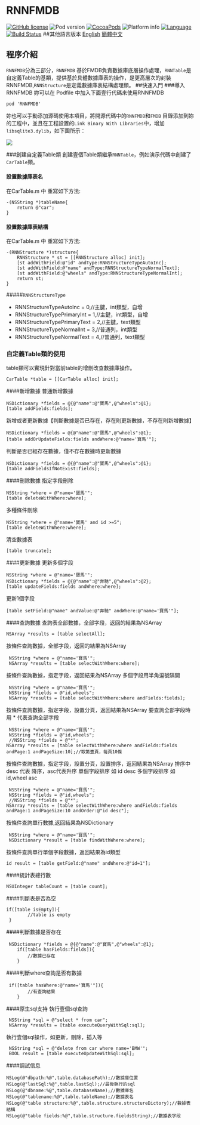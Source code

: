 RNNFMDB
==========

[![GitHub license](https://img.shields.io/badge/license-MIT-blue.svg)]()
![Pod version](http://img.shields.io/cocoapods/v/RNNFMDB.svg?style=flat)
[![CocoaPods](https://img.shields.io/cocoapods/metrics/doc-percent/RNNFMDB.svg)]()
![Platform info](http://img.shields.io/cocoapods/p/RNNFMDB.svg?style=flat)
[![Language](http://img.shields.io/badge/language-OC-brightgreen.svg?style=flat
)](https://en.wikipedia.org/wiki/Objective-C)
[![Build Status](https://api.travis-ci.org/iterrypeng/RNNFMDB.svg?branch=master)](https://travis-ci.org/renningning88/RNNFMDB)
##其他語言版本
[English](README.md) [簡體中文](README_ZH.md)
## 程序介紹
`RNNFMDB`分為三部分，`RNNFMDB` 基於FMDB負責數據庫底層操作處理，`RNNTable`是自定義Table的基類，提供基於具體數據庫表的操作，是更高層次的封裝RNNFMDB,`RNNStructure`是定義數據庫表結構處理類。
##快速入門
###導入RNNFMDB
妳可以在 Podfile 中加入下面壹行代碼來使用RNNFMDB

    pod 'RNNFMDB'

妳也可以手動添加源碼使用本項目，將開源代碼中的`RNNFMDB`和`FMDB` 目錄添加到妳的工程中，並且在工程設置的`Link Binary With Libraries`中，增加`libsqlite3.dylib`，如下圖所示：

![](http://blog.devtang.com/images/key-value-store-setup.jpg)

###創建自定義Table類
創建壹個Table類繼承`RNNTable`，例如演示代碼中創建了`CarTable`類。
#### 設置數據庫表名
在CarTable.m 中 重寫如下方法:
```
-(NSString *)tableName{
    return @"car";
}
```
#### 設置數據庫表結構
在CarTable.m 中 重寫如下方法:
```
-(RNNStructure *)structure{
    RNNStructure * st = [[RNNStructure alloc] init];
    [st addWithField:@"id" andType:RNNStructureTypeAutoInc];
    [st addWithField:@"name" andType:RNNStructureTypeNormalText];
    [st addWithField:@"wheels" andType:RNNStructureTypeNormalInt];
    return st;
}
```
#####`RNNStructureType`
* RNNStructureTypeAutoInc = 0,//主鍵，int類型，自增
* RNNStructureTypePrimaryInt = 1,//主鍵，int類型，自增
* RNNStructureTypePrimaryText = 2,//主鍵，text類型
* RNNStructureTypeNormalInt = 3,//普通列，int類型
* RNNStructureTypeNormalText = 4,//普通列，text類型

### 自定義Table類的使用
table類可以實現針對當前table的增刪改查數據庫操作。
```
CarTable *table = [[CarTable alloc] init];
```
####新增數據
普通新增數據
```
NSDictionary *fields = @{@"name":@"寶馬",@"wheels":@1}; 
[table addFields:fields];
```
新增或者更新數據【判斷數據是否已存在，存在則更新數據，不存在則新增數據】
```
NSDictionary *fields = @{@"name":@"寶馬",@"wheels":@1};
[table addOrUpdateFields:fields andWhere:@"name='寶馬'"];
```
判斷是否已經存在數據，僅不存在數據時更新數據
```
NSDictionary *fields = @{@"name":@"寶馬",@"wheels":@1};
[table addFieldsIfNotExist:fields];
```
####刪除數據
指定字段刪除
```
NSString *where = @"name='寶馬'";
[table deleteWithWhere:where];
```
多種條件刪除
```
NSString *where = @"name='寶馬' and id >=5";
[table deleteWithWhere:where];
```
清空數據表
```
[table truncate];
```
####更新數據
更新多個字段
```
NSString *where = @"name='寶馬'";
NSDictionary *fields = @{@"name":@"奔馳",@"wheels":@2};
[table updateFields:fields andWhere:where];
```
更新1個字段
```
[table setField:@"name" andValue:@"奔馳" andWhere:@"name='寶馬'"];
```
####查詢數據
查詢表全部數據，全部字段，返回的結果為NSArray
```
NSArray *results = [table selectAll];
```
按條件查詢數據，全部字段，返回的結果為NSArray
```
 NSString *where = @"name='寶馬'";
 NSArray *results = [table selectWithWhere:where];
```
按條件查詢數據，指定字段，返回結果為NSArray
多個字段用半角逗號隔開
```
 NSString *where = @"name='寶馬'";
 NSString *fields = @"id,wheels";
 NSArray *results = [table selectWithWhere:where andFields:fields];
```
按條件查詢數據，指定字段，設置分頁，返回結果為NSArray
要查詢全部字段時 用 * 代表查詢全部字段
```
 NSString *where = @"name='寶馬'";
 NSString *fields = @"id,wheels";
 //NSString *fields = @"*";
NSArray *results = [table selectWithWhere:where andFields:fields andPage:1 andPageSize:10];//取第壹頁，每頁10條
```
按條件查詢數據，指定字段，設置分頁，設置排序，返回結果為NSArray
排序中 desc 代表 降序，asc代表升序
單個字段排序 如 id desc
多個字段排序 如 id,wheel asc
```
 NSString *where = @"name='寶馬'";
 NSString *fields = @"id,wheels";
 //NSString *fields = @"*";
NSArray *results = [table selectWithWhere:where andFields:fields andPage:1 andPageSize:10 andOrder:@"id desc"];
```
按條件查詢單行數據,返回結果為NSDictionary
```
 NSString *where = @"name='寶馬'";
 NSDictionary *result = [table findWithWhere:where];
```
按條件查詢單行單個字段數據，返回結果為id類型
```
id result = [table getField:@"name" andWhere:@"id=1"];
```
####統計表總行數
```
NSUInteger tableCount = [table count];
```
####判斷表是否為空
```
if([table isEmpty]){
        //table is empty
 }
```
####判斷數據是否存在
```
 NSDictionary *fields = @{@"name":@"寶馬",@"wheels":@1};
    if([table hasFields:fields]){
        //數據已存在
    }
```
####判斷where查詢是否有數據
```
 if([table hasWhere:@"name='寶馬'"]){
        //有查詢結果
    }
```
####原生sql支持
執行壹個sql查詢
```
 NSString *sql = @"select * from car";
 NSArray *results = [table executeQueryWithSql:sql]; 
```
執行壹個sql操作，如更新，刪除，插入等
```
 NSString *sql = @"delete from car where name='BMW'";
 BOOL result = [table executeUpdateWithSql:sql];
```



####調試信息
```
NSLog(@"dbpath:%@",table.databasePath);//數據庫位置
NSLog(@"lastSql:%@",table.lastSql);//最後執行的sql
NSLog(@"dbname:%@",table.databaseName);//數據庫名
NSLog(@"tablename:%@",table.tableName);//數據表名
NSLog(@"table structure:%@",table.structure.structureDictory);//數據表結構
NSLog(@"table fields:%@",table.structure.fieldsString);//數據表字段
```


 
